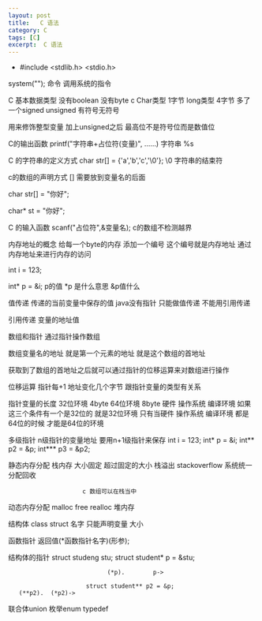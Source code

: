 ```yaml
---
layout: post
title:   C 语法
category: C
tags: [C]
excerpt:  C 语法
---
```




- #include <stdlib.h>   <stdio.h>


system(""); 命令  调用系统的指令

C 基本数据类型    没有boolean 没有byte    c  Char类型 1字节  long类型 4字节 多了一个signed unsigned 有符号无符号

用来修饰整型变量   加上unsigned之后 最高位不是符号位而是数值位
 
C的输出函数 printf("字符串+占位符(变量)", ......)    字符串 %s

C 的字符串的定义方式   char str[] = {'a','b','c','\0'}; \0 字符串的结束符  

c的数组的声明方式   [] 需要放到变量名的后面

char str[] = "你好";

char* st = "你好";

C 的输入函数    scanf("占位符",&变量名);     c的数组不检测越界

内存地址的概念   给每一个byte的内存 添加一个编号 这个编号就是内存地址 通过内存地址来进行内存的访问
 
int i = 123;

int* p = &i;   p的值  *p 是什么意思  &p值什么

值传递 传递的当前变量中保存的值  java没有指针 只能做值传递 不能用引用传递

引用传递  变量的地址值   
 
数组和指针 通过指针操作数组

数组变量名的地址 就是第一个元素的地址 就是这个数组的首地址

获取到了数组的首地址之后就可以通过指针的位移运算来对数组进行操作

位移运算  指针每+1 地址变化几个字节 跟指针变量的类型有关系  
 
指针变量的长度   32位环境 4byte    64位环境 8byte     硬件  操作系统 编译环境 如果这三个条件有一个是32位的 就是32位环境   只有当硬件  操作系统 编译环境 都是64位的时候 才能是64位的环境
 
多级指针  n级指针的变量地址 要用n+1级指针来保存   int i = 123;   int* p = &i;  int** p2 = &p; int*** p3 = &p2;
 
静态内存分配 栈内存  大小固定 超过固定的大小 栈溢出 stackoverflow  系统统一分配回收

                         c 数组可以在栈当中 

动态内存分配   malloc   free realloc  堆内存  
 
结构体  class   struct 名字   只能声明变量    大小

函数指针    返回值(*函数指针名字)(形参);

结构体的指针    struct studeng stu;   struct student* p = &stu;

                                (*p).        p->

                          struct student** p2 = &p; 
       (**p2).  (*p2)->
 
联合体union 枚举enum    typedef


